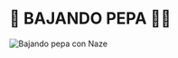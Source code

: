 # 🧨 BAJANDO PEPA 💊🚗

![Bajando pepa con Naze](https://scontent.flim19-1.fna.fbcdn.net/v/t1.6435-9/37918313_2046576015473868_7112074021047496704_n.jpg?_nc_cat=111&ccb=1-7&_nc_sid=9267fe&_nc_ohc=XXXXXXXXXXX&_nc_ht=scontent.flim19-1.fna&oh=OH_VALUE_AQUÍ&oe=FECHA_AQUÍ)
